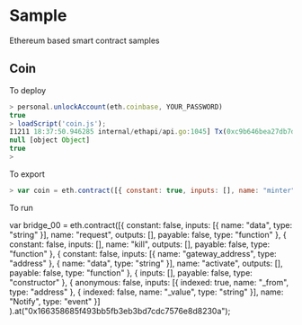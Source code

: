 # Sample
Ethereum based smart contract samples

## Coin
To deploy
```javascript
> personal.unlockAccount(eth.coinbase, YOUR_PASSWORD)
true
> loadScript('coin.js');
I1211 18:37:50.946285 internal/ethapi/api.go:1045] Tx(0xc9b646bea27db7d87017c97dfe4300fb8d06932474855c252161807b9517c487) created: 0x1d6404c68e0f3574eff9437136a6dcd0b443cc15
null [object Object]
true
>
```

To export
```javascript
> var coin = eth.contract([{ constant: true, inputs: [], name: "minter", outputs: [{ name: "", type: "address" }], payable: false, type: "function" }, { constant: true, inputs: [{ name: "", type: "address" }], name: "balances", outputs: [{ name: "", type: "uint256" }], payable: false, type: "function" }, { constant: false, inputs: [{ name: "receiver", type: "address" }, { name: "amount", type: "uint256" }], name: "mint", outputs: [], payable: false, type: "function" }, { constant: false, inputs: [{ name: "receiver", type: "address" }, { name: "amount", type: "uint256" }], name: "send", outputs: [], payable: false, type: "function" }, { inputs: [], payable: false, type: "constructor" }, { anonymous: false, inputs: [{ indexed: false, name: "from", type: "address" }, { indexed: false, name: "to", type: "address" }, { indexed: false, name: "amount", type: "uint256" }], name: "Sent", type: "event" }]).at("0x1d6404c68e0f3574eff9437136a6dcd0b443cc15");
```

To run







var bridge_00 = eth.contract([{ constant: false, inputs: [{ name: "data", type: "string" }], name: "request", outputs: [], payable: false, type: "function" }, { constant: false, inputs: [], name: "kill", outputs: [], payable: false, type: "function" }, { constant: false, inputs: [{ name: "gateway_address", type: "address" }, { name: "data", type: "string" }], name: "activate", outputs: [], payable: false, type: "function" }, { inputs: [], payable: false, type: "constructor" }, { anonymous: false, inputs: [{ indexed: true, name: "_from", type: "address" }, { indexed: false, name: "_value", type: "string" }], name: "Notify", type: "event" }] ).at("0x166358685f493bb5fb3eb3bd7cdc7576e8d8230a");
